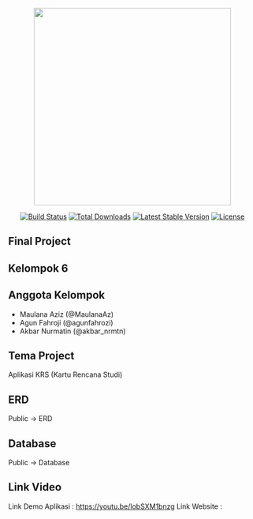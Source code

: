 <p align="center"><a href="https://laravel.com" target="_blank"><img src="https://raw.githubusercontent.com/laravel/art/master/logo-lockup/5%20SVG/2%20CMYK/1%20Full%20Color/laravel-logolockup-cmyk-red.svg" width="400"></a></p>

<p align="center">
<a href="https://travis-ci.org/laravel/framework"><img src="https://travis-ci.org/laravel/framework.svg" alt="Build Status"></a>
<a href="https://packagist.org/packages/laravel/framework"><img src="https://poser.pugx.org/laravel/framework/d/total.svg" alt="Total Downloads"></a>
<a href="https://packagist.org/packages/laravel/framework"><img src="https://poser.pugx.org/laravel/framework/v/stable.svg" alt="Latest Stable Version"></a>
<a href="https://packagist.org/packages/laravel/framework"><img src="https://poser.pugx.org/laravel/framework/license.svg" alt="License"></a>
</p>

## Final Project

## Kelompok 6

## Anggota Kelompok

-   Maulana Aziz (@MaulanaAz)
-   Agun Fahroji (@agunfahrozi)
-   Akbar Nurmatin (@akbar_nrmtn)

## Tema Project

Aplikasi KRS (Kartu Rencana Studi)

## ERD

Public -> ERD

## Database

Public -> Database

## Link Video

Link Demo Aplikasi : https://youtu.be/lobSXM1bnzg
Link Website :
